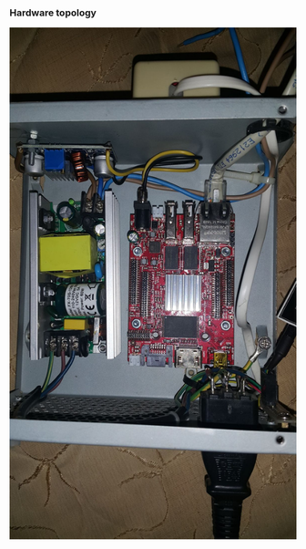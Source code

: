 ### Hardware topology

![](https://raw.githubusercontent.com/dvdvideo1234/UbuntuBatches/master/Olimex-A20/hw.jpg)

